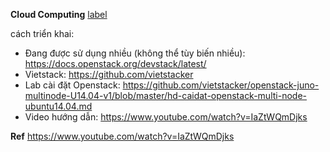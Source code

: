 **Cloud Computing**
[label](resources/nistspecialpublication800-145.pdf)


cách triển khai:
- Đang được sử dụng nhiều (không thể tùy biến nhiều): https://docs.openstack.org/devstack/latest/
- Vietstack: https://github.com/vietstacker
- Lab cài đặt Openstack: https://github.com/vietstacker/openstack-juno-multinode-U14.04-v1/blob/master/hd-caidat-openstack-multi-node-ubuntu14.04.md
- Video hướng dẫn: https://www.youtube.com/watch?v=IaZtWQmDjks

**Ref**
https://www.youtube.com/watch?v=IaZtWQmDjks